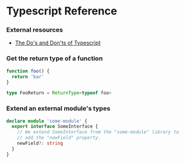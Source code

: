 # Typescript Reference

### External resources

- [The Do's and Don'ts of Typescript](https://www.typescriptlang.org/docs/handbook/declaration-files/do-s-and-don-ts.html)

### Get the return type of a function

```ts
function foo() {
  return 'bar'
}

type FooReturn = ReturnType<typeof foo>
``` 

### Extend an external module's types

```ts
declare module 'some-module' {
  export interface SomeInterface {
    // We extend SomeInterface from the "some-module" library to
    // add the "newField" property.
    newField?: string
  }
}
```
